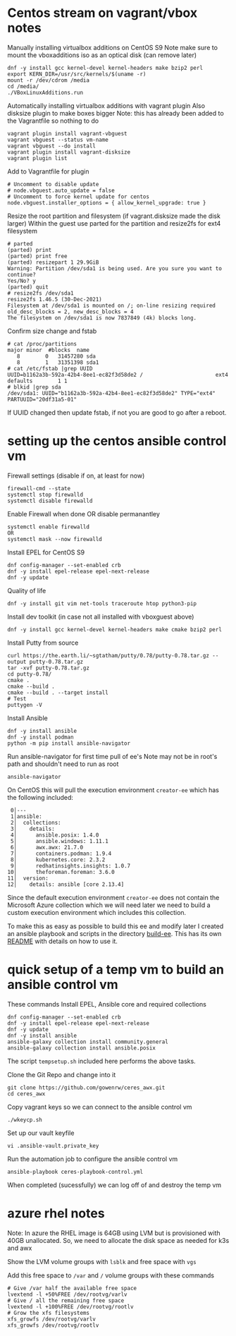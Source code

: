 # Centos stream on vagrant/vbox notes

Manually installing virtualbox additions on CentOS S9
Note make sure to mount the vboxadditions iso as an optical disk (can remove later)
```
dnf -y install gcc kernel-devel kernel-headers make bzip2 perl
export KERN_DIR=/usr/src/kernels/$(uname -r)
mount -r /dev/cdrom /media
cd /media/
./VBoxLinuxAdditions.run
```

Automatically installing virtualbox additions with vagrant plugin
Also disksize plugin to make boxes bigger
Note: this has already been added to the Vagrantfile so nothing to do
```
vagrant plugin install vagrant-vbguest 
vagrant vbguest --status vm-name
vagrant vbguest --do install
vagrant plugin install vagrant-disksize
vagrant plugin list
```

Add to Vagrantfile for plugin
```
# Uncomment to disable update
# node.vbguest.auto_update = false
# Uncomment to force kernel update for centos
node.vbguest.installer_options = { allow_kernel_upgrade: true }
```

Resize the root partition and filesystem (if vagrant.disksize made the disk larger)
Within the guest use parted for the partition and resize2fs for ext4 filesystem
```
# parted
(parted) print
(parted) print free
(parted) resizepart 1 29.9GiB
Warning: Partition /dev/sda1 is being used. Are you sure you want to continue?
Yes/No? y
(parted) quit
# resize2fs /dev/sda1
resize2fs 1.46.5 (30-Dec-2021)
Filesystem at /dev/sda1 is mounted on /; on-line resizing required
old_desc_blocks = 2, new_desc_blocks = 4
The filesystem on /dev/sda1 is now 7837849 (4k) blocks long.
```

Confirm size change and fstab 
```
# cat /proc/partitions
major minor  #blocks  name
   8        0   31457280 sda
   8        1   31351398 sda1
# cat /etc/fstab |grep UUID
UUID=b1162a3b-592a-42b4-8ee1-ec82f3d58de2 /                       ext4    defaults        1 1
# blkid |grep sda
/dev/sda1: UUID="b1162a3b-592a-42b4-8ee1-ec82f3d58de2" TYPE="ext4" PARTUUID="20df31a5-01"
```

If UUID changed then update fstab, if not you are good to go after a reboot.

# setting up the centos ansible control vm

Firewall settings 
(disable if on, at least for now)
```
firewall-cmd --state
systemctl stop firewalld
systemctl disable firewalld
```

Enable Firewall when done OR disable permanantley
```
systemctl enable firewalld
OR
systemctl mask --now firewalld
```

Install EPEL for CentOS S9
```
dnf config-manager --set-enabled crb
dnf -y install epel-release epel-next-release
dnf -y update
```

Quality of life
```
dnf -y install git vim net-tools traceroute htop python3-pip
```

Install dev toolkit (in case not all installed with vboxguest above)
```
dnf -y install gcc kernel-devel kernel-headers make cmake bzip2 perl
```

Install Putty from source
```
curl https://the.earth.li/~sgtatham/putty/0.78/putty-0.78.tar.gz --output putty-0.78.tar.gz
tar -xvf putty-0.78.tar.gz
cd putty-0.78/
cmake .
cmake --build .
cmake --build . --target install
# Test
puttygen -V
```

Install Ansible
```
dnf -y install ansible
dnf -y install podman
python -m pip install ansible-navigator
```

Run ansible-navigator for first time pull of ee's
Note may not be in root's path and shouldn't need to run as root
```
ansible-navigator
```

On CentOS this will pull the execution environment ```creator-ee``` which has the following included:
```
 0│---
 1│ansible:
 2│  collections:
 3│    details:
 4│      ansible.posix: 1.4.0
 5│      ansible.windows: 1.11.1
 6│      awx.awx: 21.7.0
 7│      containers.podman: 1.9.4
 8│      kubernetes.core: 2.3.2
 9│      redhatinsights.insights: 1.0.7
10│      theforeman.foreman: 3.6.0
11│  version:
12│    details: ansible [core 2.13.4]
```

Since the default execution environment ```creator-ee``` does not contain the Microsoft Azure collection which we will need later we need to build a custom execution environment which includes this collection.

To make this as easy as possible to build this ee and modify later I created an ansible playbook and scripts in the directory [build-ee](./build-ee/).
This has its own [README](./build-ee/README.md) with details on how to use it.

# quick setup of a temp vm to build an ansible control vm

These commands Install EPEL, Ansible core and required collections
```
dnf config-manager --set-enabled crb
dnf -y install epel-release epel-next-release
dnf -y update
dnf -y install ansible
ansible-galaxy collection install community.general
ansible-galaxy collection install ansible.posix
```

The script ```tempsetup.sh``` included here performs the above tasks.

Clone the Git Repo and change into it
```
git clone https://github.com/gowenrw/ceres_awx.git
cd ceres_awx
```

Copy vagrant keys so we can connect to the ansible control vm
```
./wkeycp.sh
```

Set up our vault keyfile
```
vi .ansible-vault.private_key
```

Run the automation job to configure the ansible control vm
```
ansible-playbook ceres-playbook-control.yml
```

When completed (sucessfully) we can log off of and destroy the temp vm

# azure rhel notes

Note: In azure the RHEL image is 64GB using LVM but is provisioned with 40GB unallocated.
So, we need to allocate the disk space as needed for k3s and awx

Show the LVM volume groups with ```lsblk``` and free space with ```vgs```

Add this free space to ```/var``` and ```/``` volume groups with these commands
```
# Give /var half the available free space
lvextend -l +50%FREE /dev/rootvg/varlv
# Give / all the remaining free space
lvextend -l +100%FREE /dev/rootvg/rootlv
# Grow the xfs filesystems
xfs_growfs /dev/rootvg/varlv
xfs_growfs /dev/rootvg/rootlv
```
